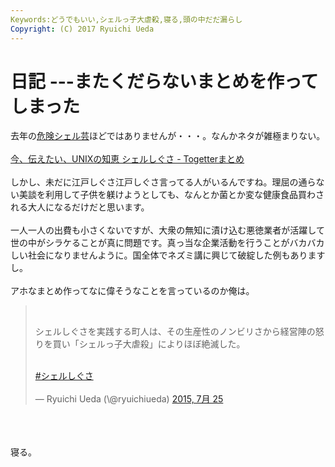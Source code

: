 ```yaml
---
Keywords:どうでもいい,シェルっ子大虐殺,寝る,頭の中だだ漏らし
Copyright: (C) 2017 Ryuichi Ueda
---
```

# 日記 ---またくだらないまとめを作ってしまった
去年の<a href="/?p=3699">危険シェル芸</a>ほどではありませんが・・・。なんかネタが雑極まりない。<br />
<br />
<span class="hatena-bookmark-title"><a href="http://togetter.com/li/851933">今、伝えたい、UNIXの知恵 シェルしぐさ - Togetterまとめ</a></span> <br />
<br />
しかし、未だに江戸しぐさ江戸しぐさ言ってる人がいるんですね。理屈の通らない美談を利用して子供を躾けようとしても、なんとか菌とか変な健康食品買わされる大人になるだけだと思います。<br />
<br />
一人一人の出費も小さくないですが、大衆の無知に漬け込む悪徳業者が活躍して世の中がシラケることが真に問題です。真っ当な企業活動を行うことがバカバカしい社会になりませんように。国全体でネズミ講に興じて破綻した例もありますし。<br />
<br />
アホなまとめ作ってなに偉そうなことを言っているのか俺は。<br />
<blockquote class="twitter-tweet" lang="ja"><br />
<p lang="ja" dir="ltr">シェルしぐさを実践する町人は、その生産性のノンビリさから経営陣の怒りを買い「シェルっ子大虐殺」によりほぼ絶滅した。</p><br />
 <a href="https://twitter.com/hashtag/%E3%82%B7%E3%82%A7%E3%83%AB%E3%81%97%E3%81%90%E3%81%95?src=hash">#シェルしぐさ</a><br />
<br />
— Ryuichi Ueda (\@ryuichiueda) <a href="https://twitter.com/ryuichiueda/status/624757888343412737">2015, 7月 25</a></blockquote><br />
<script async="" src="//platform.twitter.com/widgets.js" charset="utf-8"></script><br />
<br />
寝る。
